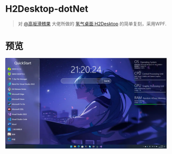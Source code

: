 # H2Desktop-dotNet
> 对 [@高坂滑稽果](https://space.bilibili.com/71950793) 大佬所做的 [氢气桌面 H2Desktop](https://www.bilibili.com/video/BV1YF411c7Dx) 的简单复刻，采用WPF.

# 预览
![p.webp](p.webp)